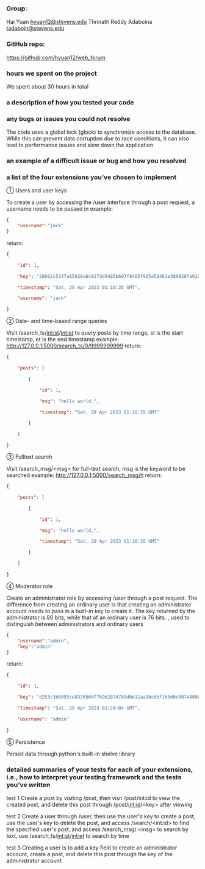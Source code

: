 ### Group:

Hai Yuan hyuan12@stevens.edu    Thrinath Reddy Adaboina tadaboin@stevens.edu

### GitHub repo:

https://github.com/hyuan12/web_forum

### hours we spent on the project

We spent about 30 hours in total

### a description of how you tested your code



### any bugs or issues you could not resolve

The code uses a global lock (glock) to synchronize access to the database. While this can prevent data corruption due to race conditions, it can also lead to performance issues and slow down the application

### an example of a difficult issue or bug and how you resolved



### a list of the four extensions you’ve chosen to implement

① Users and user keys

To create a user by accessing the /user interface through a post request, a username needs to be passed in
example:

```json
{
	"username":"jack"
}
```

return:

```json
{

    "id": 1,

    "key": "20b02c5247a65028a8c817dd9485b607f8405f9d5e58461e389828fa91015c81e633bdf495f7366e",

    "timestamp": "Sat, 29 Apr 2023 01:10:35 GMT",

    "username": "jack"

}
```

② Date- and time-based range queries

Visit /search_ts/<int:st>/<int:et> to query posts by time range, st is the start timestamp, et is the end timestamp
example:
http://127.0.0.1:5000/search_ts/0/9999999999
return:

```json
{

    "posts": [

        {

            "id": 1,

            "msg": "hello world.",

            "timestamp": "Sat, 29 Apr 2023 01:10:35 GMT"

        }

    ]

}
```

③ Fulltext search

Visit /search_msg/\<msg\> for full-text search, msg is the keyword to be searched
example:
http://127.0.0.1:5000/search_msg/h
return:

```json
{

    "posts": [

        {

            "id": 1,

            "msg": "hello world.",

            "timestamp": "Sat, 29 Apr 2023 01:10:35 GMT"

        }

    ]

}
```

④ Moderator role

Create an administrator role by accessing /user through a post request. The difference from creating an ordinary user is that creating an administrator account needs to pass in a built-in key to create it. The key returned by the administrator is 80 bits, while that of an ordinary user is 76 bits. , used to distinguish between administrators and ordinary users

```json
{
    "username":"admin",
    "key":"admin"
}
```

return:

```json
{

    "id": 1,

    "key": "d253c3dd055ce8376904f76962874784d0e11aa10c6bf163d0e9074408b31c4f45f44e8acb4cbc90",

    "timestamp": "Sat, 29 Apr 2023 01:24:04 GMT",

    "username": "admin"

}
```

⑤ Persistence

Persist data through python's built-in shelve library


### detailed summaries of your tests for each of your extensions, i.e., how to interpret your testing framework and the tests you’ve written

test 1
Create a post by visiting /post, then visit /post/int:id to view the created post, and delete this post through /post/<int:id>/\<key\> after viewing

test 2
Create a user through /user, then use the user's key to create a post, use the user's key to delete the post, and access /search/\<int:id\> to find the specified user's post, and access /search_msg/ \<msg\> to search by text, use /search_ts/<int:st>/<int:et> to search by time

test 3
Creating a user is to add a key field to create an administrator account, create a post, and delete this post through the key of the administrator account
